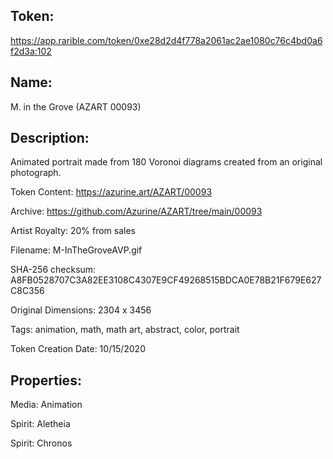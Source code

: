 ## Token:

https://app.rarible.com/token/0xe28d2d4f778a2061ac2ae1080c76c4bd0a6f2d3a:102

## Name:

M. in the Grove (AZART 00093)

## Description: 

Animated portrait made from 180 Voronoi diagrams created from an original photograph.

Token Content: https://azurine.art/AZART/00093

Archive: https://github.com/Azurine/AZART/tree/main/00093

Artist Royalty: 20% from sales

Filename: M-InTheGroveAVP.gif

SHA-256 checksum: A8FB0528707C3A82EE3108C4307E9CF49268515BDCA0E78B21F679E627C8C356

Original Dimensions: 2304 x 3456

Tags: animation, math, math art, abstract, color, portrait

Token Creation Date: 10/15/2020

## Properties:

Media: Animation

Spirit: Aletheia

Spirit: Chronos
